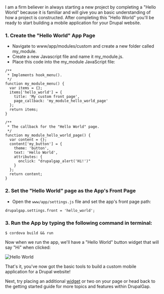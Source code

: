 I am a firm believer in always starting a new project by completing a "Hello World" because it is familiar and will
 give you an basic understanding of how a project is constructed. After completing this "Hello World" you'll be ready to 
 start building a mobile application for your Drupal website.
   
### 1. Create the "Hello World" App Page
   * Navigate to www/app/modules/custom and create a new folder called my_module. 
   * Create a new Javascript file and name it my_module.js.
   * Place this code into the my_module JavaScript file:
   
```
/**
 * Implements hook_menu().
 */
function my_module_menu() {
  var items = {};
  items['hello_world'] = {
    title: 'My custom front page',
    page_callback: 'my_module_hello_world_page'
  };
  return items;
}

/**
 * The callback for the "Hello World" page.
 */
function my_module_hello_world_page() {
  var content = {};
  content['my_button'] = {
    theme: 'button',
    text: 'Hello World',
    attributes: {
      onclick: "drupalgap_alert('Hi!')"
    }
  };
  return content;
}
```

### 2. Set the "Hello World" page as the App's Front Page
   * Open the `www/app/settings.js` file and set the app's front page path:
```
drupalgap.settings.front = 'hello_world';
```

### 3. Run the App by typing the following command in terminal:
```
$ cordova build && run
```

Now when we run the app, we'll have a "Hello World" button widget that will say "Hi" when clicked:

![Hello World](http://www.drupalgap.org/sites/default/files/hello-world_0.png)

That's it, you've now got the basic tools to build a custom mobile application for a Drupal website!

Next, try placing an additional [widget](Widgets) or two on your page or head back to the getting started guide for more topics and features within DrupalGap.
